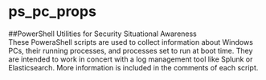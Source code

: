 # ps_pc_props
##PowerShell Utilities for Security Situational Awareness<br>
These PoweraShell scripts are used to collect information about Windows PCs, their running processes, and processes set to run at boot time. They are intended to work in concert with a log management tool like Splunk or Elasticsearch. More information is included in the comments of each script.
